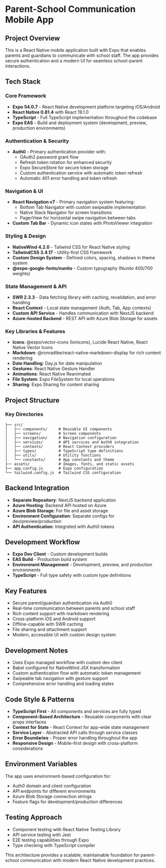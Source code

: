 # Parent-School Communication Mobile App

## Project Overview

This is a React Native mobile application built with Expo that enables parents and guardians to communicate with school staff. The app provides secure authentication and a modern UI for seamless school-parent interactions.

## Tech Stack

### Core Framework

- **Expo 54.0.7** - React Native development platform targeting iOS/Android
- **React Native 0.81.4** with React 19.1.0
- **TypeScript** - Full TypeScript implementation throughout the codebase
- **Expo EAS** - Build and deployment system (development, preview, production environments)

### Authentication & Security

- **Auth0** - Primary authentication provider with:
  - OAuth2 password grant flow
  - Refresh token rotation for enhanced security
  - Expo SecureStore for secure token storage
  - Custom authentication service with automatic token refresh
  - Automatic 401 error handling and token refresh

### Navigation & UI

- **React Navigation v7** - Primary navigation system featuring:
  - Bottom Tab Navigator with custom swipeable implementation
  - Native Stack Navigator for screen transitions
  - PagerView for horizontal swipe navigation between tabs
- **Custom Tab Bar** - Dynamic icon states with PhotoViewer integration

### Styling & Design

- **NativeWind 4.2.0** - Tailwind CSS for React Native styling
- **TailwindCSS 3.4.17** - Utility-first CSS framework
- **Custom Design System** - Defined colors, spacing, shadows in theme system
- **@expo-google-fonts/nunito** - Custom typography (Nunito 400/700 weights)

### State Management & API

- **SWR 2.3.3** - Data fetching library with caching, revalidation, and error handling
- **React Context** - Local state management (Auth, Tab, App contexts)
- **Custom API Service** - Handles communication with NextJS backend
- **Azure-hosted Backend** - REST API with Azure Blob Storage for assets

### Key Libraries & Features

- **Icons**: @expo/vector-icons (Ionicons), Lucide React Native, React Native Vector Icons
- **Markdown**: @ronradtke/react-native-markdown-display for rich content rendering
- **Date Handling**: Day.js for date manipulation
- **Gestures**: React Native Gesture Handler
- **Animations**: React Native Reanimated
- **File System**: Expo FileSystem for local operations
- **Sharing**: Expo Sharing for content sharing

## Project Structure

### Key Directories

```text
├── src/
│   ├── components/     # Reusable UI components
│   ├── screens/        # Screen components
│   ├── navigation/     # Navigation configuration
│   ├── services/       # API services and Auth0 integration
│   ├── contexts/       # React Context providers
│   ├── types/          # TypeScript type definitions
│   ├── utils/          # Utility functions
│   └── constants/      # App constants and theme
├── assets/             # Images, fonts, and static assets
├── app.config.js       # Expo configuration
└── tailwind.config.js  # Tailwind CSS configuration
```

## Backend Integration

- **Separate Repository**: NextJS backend application
- **Azure Hosting**: Backend API hosted on Azure
- **Azure Blob Storage**: For file and asset storage
- **Environment Configuration**: Separate configs for dev/preview/production
- **API Authentication**: Integrated with Auth0 tokens

## Development Workflow

- **Expo Dev Client** - Custom development builds
- **EAS Build** - Production build system
- **Environment Management** - Development, preview, and production environments
- **TypeScript** - Full type safety with custom type definitions

## Key Features

- Secure parent/guardian authentication via Auth0
- Real-time communication between parents and school staff
- Rich content support with markdown rendering
- Cross-platform iOS and Android support
- Offline-capable with SWR caching
- File sharing and attachment support
- Modern, accessible UI with custom design system

## Development Notes

- Uses Expo managed workflow with custom dev client
- Babel configured for NativeWind JSX transformation
- Custom authentication flow with automatic token management
- Swipeable tab navigation with gesture support
- Comprehensive error handling and loading states

## Code Style & Patterns

- **TypeScript First** - All components and services are fully typed
- **Component-Based Architecture** - Reusable components with clear props interfaces
- **Context for State** - React Context for app-wide state management
- **Service Layer** - Abstracted API calls through service classes
- **Error Boundaries** - Proper error handling throughout the app
- **Responsive Design** - Mobile-first design with cross-platform considerations

## Environment Variables

The app uses environment-based configuration for:

- Auth0 domain and client configuration
- API endpoints for different environments
- Azure Blob Storage connection strings
- Feature flags for development/production differences

## Testing Approach

- Component testing with React Native Testing Library
- API service testing with Jest
- E2E testing capabilities through Expo
- Type checking with TypeScript compiler

This architecture provides a scalable, maintainable foundation for parent-school communication with modern React Native development practices.

